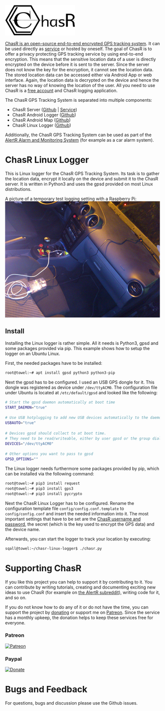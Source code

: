 ![ChasR Logo](img/chasr_logo_black.png)

[ChasR is an open-source end-to-end encrypted GPS tracking system](https://alertr.de/chasr). It can be used directly as [service](https://alertr.de/chasr) or hosted by oneself. The goal of ChasR is to offer a privacy protecting GPS tracking service by using end-to-end encryption. This means that the sensitive location data of a user is directly encrypted on the device before it is sent to the server. Since the server does not know the key for the encryption, it cannot see the location data. The stored location data can be accessed either via Android App or web interface. Again, the location data is decrypted on the device and hence the server has no way of knowing the location of the user. All you need to use ChasR is a [free account](https://alertr.de/register) and ChasR logging application.

The ChasR GPS Tracking System is separated into multiple components:

* ChasR Server ([Github](https://github.com/sqall01/chasr-server) | [Service](https://alertr.de/chasr))
* ChasR Android Logger ([Github](https://github.com/sqall01/chasr-android-logger))
* ChasR Android Map ([Github](https://github.com/sqall01/chasr-android-map))
* ChasR Linux Logger ([Github](https://github.com/sqall01/chasr-linux-logger))

Additionally, the ChasR GPS Tracking System can be used as part of the [AlertR Alarm and Monitoring System](https://alertr.de) (for example as a car alarm system).


# ChasR Linux Logger

This is Linux logger for the ChasR GPS Tracking System. Its task is to gather the location data, encrypt it locally on the device and submit it to the ChasR server. It is written in Python3 and uses the gpsd provided on most Linux distributions.

A picture of a temporary test logging setting with a Raspberry Pi:
![Raspberry Pi Setting](img/pi_setting.jpg)

## Install

Installing the Linux logger is rather simple. All it needs is Python3, gpsd and some packages provided via pip. This example shows how to setup the logger on an Ubuntu Linux.

First, the needed packages have to be installed:

```bash
root@towel:~# apt install gpsd python3 python3-pip
```

Next the gpsd has to be configured. I used an USB GPS dongle for it. This dongle was registered as device under `/dev/ttyACM0`. The configuration file under Ubuntu is located at `/etc/default/gpsd` and looked like the following:

```bash
# Start the gpsd daemon automatically at boot time
START_DAEMON="true"

# Use USB hotplugging to add new USB devices automatically to the daemon
USBAUTO="true"

# Devices gpsd should collect to at boot time.
# They need to be read/writeable, either by user gpsd or the group dialout.
DEVICES="/dev/ttyACM0"

# Other options you want to pass to gpsd
GPSD_OPTIONS=""
```

The Linux logger needs furthermore some packages provided by pip, which can be installed via the following command:

```bash
root@towel:~# pip3 install request
root@towel:~# pip3 install gps3
root@towel:~# pip3 install pycrypto
```

Next the ChasR Linux Logger has to be configured. Rename the configuration template file `config/config.conf.template` to `config/config.conf` and insert the needed information into it. The most important settings that have to be set are the [ChasR username and password](https://alertr.de/register), the secret (which is the key used to encrypt the GPS data) and the device name.

Afterwards, you can start the logger to track your location by executing:

```bash
sqall@towel:~/chasr-linux-logger$ ./chasr.py 
```


# Supporting ChasR
<a name="supporting_chasr"/>

If you like this project you can help to support it by contributing to it. You can contribute by writing tutorials, creating and documenting exciting new ideas to use ChasR (for example on [the AlertR subreddit](https://www.reddit.com/r/AlertR/)), writing code for it, and so on.

If you do not know how to do any of it or do not have the time, you can support the project by [donating](https://alertr.de/donations.php) or support me on [Patreon](https://www.patreon.com/sqall). Since the service has a monthly upkeep, the donation helps to keep these services free for everyone.

### Patreon
[![Patreon](https://c5.patreon.com/external/logo/become_a_patron_button.png)](https://www.patreon.com/sqall)

### Paypal
[![Donate](https://www.paypalobjects.com/en_US/DE/i/btn/btn_donateCC_LG.gif)](https://www.paypal.com/cgi-bin/webscr?cmd=_s-xclick&hosted_button_id=TVHGG76JVCSGC)


# Bugs and Feedback
<a name="bugs_and_feedback"/>

For questions, bugs and discussion please use the Github issues.